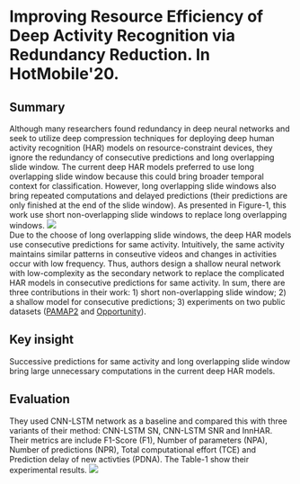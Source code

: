 # Improving Resource Efficiency of Deep Activity Recognition via Redundancy Reduction. In HotMobile'20.
## Summary
Although many researchers found redundancy in deep neural networks and seek to utilize deep compression techniques for deploying deep human activity recognition (HAR) models on resource-constraint devices, they ignore the redundancy of consecutive predictions and long overlapping slide window. The current deep HAR models preferred to use long overlapping slide window because this could bring broader temporal context for classification. However, long overlapping slide windows also bring repeated computations and delayed predictions (their predictions are only finished at the end of the slide window). As presented in Figure-1, this work use short non-overlapping slide windows to replace long overlapping windows. 
![](https://github.com/YanLu-nyu/Awesome-AI-Systems/blob/master/HAR_1.png)<br>
Due to the choose of long overlapping slide windows, the deep HAR models use consecutive predictions for same activity. Intuitively, the same activity maintains similar patterns in conseutive videos and changes in activities occur with low frequency. Thus, authors design a shallow neural network with low-complexity as the secondary network to replace the complicated HAR models in consecutive predictions for same activity. In sum, there are three contributions in their work: 1) short non-overlapping slide window; 2) a shallow model for consecutive predictions; 3) experiments on two public datasets ([PAMAP2](https://ieeexplore.ieee.org/document/6246152/) and [Opportunity](https://www.sciencedirect.com/science/article/abs/pii/S0167865512004205)).
## Key insight
Successive predictions for same activity and long overlapping slide window bring large unnecessary computations in the current deep HAR models.
## Evaluation
They used CNN-LSTM network as a baseline and compared this with three variants of their method: CNN-LSTM SN, CNN-LSTM SNR and InnHAR. Their metrics are include F1-Score (F1), Number of parameters (NPA), Number of predictions (NPR), Total computational effort (TCE) and Prediction delay of new activties (PDNA). The Table-1 show their experimental results.
![](https://github.com/YanLu-nyu/Awesome-AI-Systems/blob/master/HAR_2.png) 
